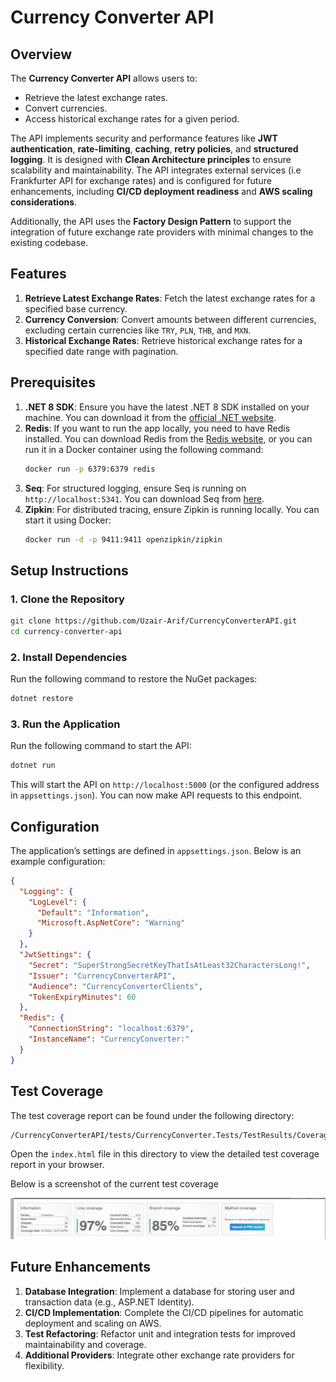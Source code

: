 # Currency Converter API

## Overview

The **Currency Converter API** allows users to:
- Retrieve the latest exchange rates.
- Convert currencies.
- Access historical exchange rates for a given period.

The API implements security and performance features like **JWT authentication**, **rate-limiting**, **caching**, **retry policies**, and **structured logging**. It is designed with **Clean Architecture principles** to ensure scalability and maintainability. The API integrates external services (i.e Frankfurter API for exchange rates) and is configured for future enhancements, including **CI/CD deployment readiness** and **AWS scaling considerations**.

Additionally, the API uses the **Factory Design Pattern** to support the integration of future exchange rate providers with minimal changes to the existing codebase.

## Features

1. **Retrieve Latest Exchange Rates**: Fetch the latest exchange rates for a specified base currency.
2. **Currency Conversion**: Convert amounts between different currencies, excluding certain currencies like `TRY`, `PLN`, `THB`, and `MXN`.
3. **Historical Exchange Rates**: Retrieve historical exchange rates for a specified date range with pagination.

## Prerequisites

1. **.NET 8 SDK**: Ensure you have the latest .NET 8 SDK installed on your machine. You can download it from the [official .NET website](https://dotnet.microsoft.com/download).
2. **Redis**: If you want to run the app locally, you need to have Redis installed. You can download Redis from the [Redis website](https://redis.io/download), or you can run it in a Docker container using the following command:
   ```bash
   docker run -p 6379:6379 redis
   ```
3. **Seq**: For structured logging, ensure Seq is running on `http://localhost:5341`. You can download Seq from [here](https://datalust.co/seq).
4. **Zipkin**: For distributed tracing, ensure Zipkin is running locally. You can start it using Docker:
   ```bash
   docker run -d -p 9411:9411 openzipkin/zipkin
   ```

## Setup Instructions

### 1. Clone the Repository

```bash
git clone https://github.com/Uzair-Arif/CurrencyConverterAPI.git
cd currency-converter-api
```

### 2. Install Dependencies

Run the following command to restore the NuGet packages:

```bash
dotnet restore
```

### 3. Run the Application

Run the following command to start the API:

```bash
dotnet run
```

This will start the API on `http://localhost:5000` (or the configured address in `appsettings.json`). You can now make API requests to this endpoint.

## Configuration

The application’s settings are defined in `appsettings.json`. Below is an example configuration:

```json
{
  "Logging": {
    "LogLevel": {
      "Default": "Information",
      "Microsoft.AspNetCore": "Warning"
    }
  },
  "JwtSettings": {
    "Secret": "SuperStrongSecretKeyThatIsAtLeast32CharactersLong!",
    "Issuer": "CurrencyConverterAPI",
    "Audience": "CurrencyConverterClients",
    "TokenExpiryMinutes": 60
  },
  "Redis": {
    "ConnectionString": "localhost:6379",
    "InstanceName": "CurrencyConverter:"
  }
}
```

## Test Coverage

The test coverage report can be found under the following directory:

```
/CurrencyConverterAPI/tests/CurrencyConverter.Tests/TestResults/CoverageReport/index.html
```

Open the `index.html` file in this directory to view the detailed test coverage report in your browser.

Below is a screenshot of the current test coverage

![Code Coverage](CodeCoverage.png)

## Future Enhancements

1. **Database Integration**: Implement a database for storing user and transaction data (e.g., ASP.NET Identity).
2. **CI/CD Implementation**: Complete the CI/CD pipelines for automatic deployment and scaling on AWS.
3. **Test Refactoring**: Refactor unit and integration tests for improved maintainability and coverage.
4. **Additional Providers**: Integrate other exchange rate providers for flexibility.